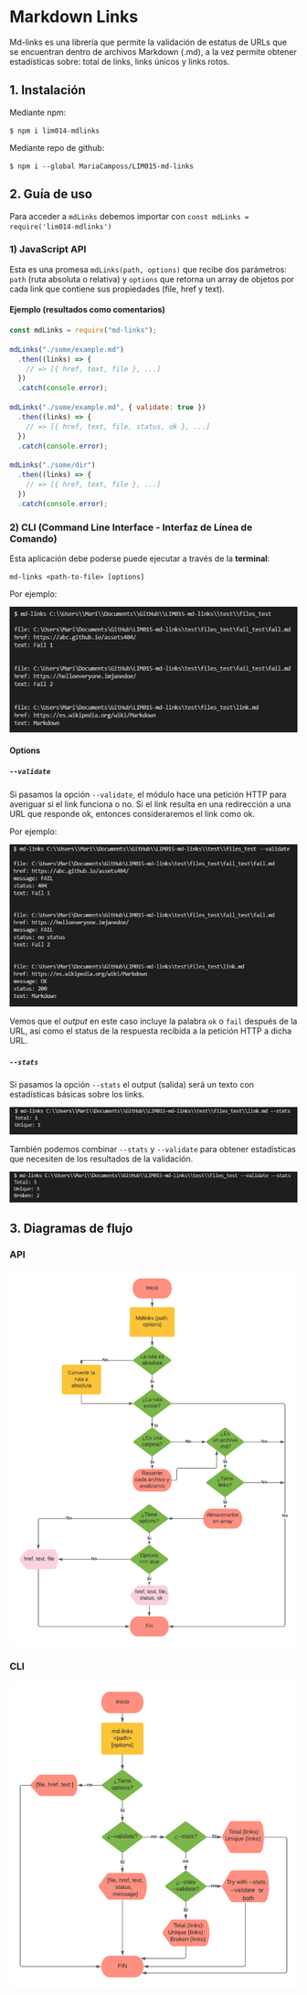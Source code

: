 # Markdown Links

Md-links es una librería que permite la validación de estatus de URLs que se encuentran dentro de archivos Markdown (.md), a la vez permite obtener estadísticas sobre: total de links, links únicos y links rotos.

## 1. Instalación

Mediante npm:

`$ npm i lim014-mdlinks`

Mediante repo de github:

`$ npm i --global MariaCamposs/LIM015-md-links`

## 2. Guía de uso

Para acceder a `mdLinks` debemos importar con
`const mdLinks = require('lim014-mdlinks')` 

### 1) JavaScript API

Esta es una promesa `mdLinks(path, options)` que recibe dos parámetros: `path` (ruta absoluta o relativa) y `options` que retorna un array de objetos por cada link que contiene sus propiedades (file, href y text).

#### Ejemplo (resultados como comentarios)

```js
const mdLinks = require("md-links");

mdLinks("./some/example.md")
  .then((links) => {
    // => [{ href, text, file }, ...]
  })
  .catch(console.error);

mdLinks("./some/example.md", { validate: true })
  .then((links) => {
    // => [{ href, text, file, status, ok }, ...]
  })
  .catch(console.error);

mdLinks("./some/dir")
  .then((links) => {
    // => [{ href, text, file }, ...]
  })
  .catch(console.error);
```

### 2) CLI (Command Line Interface - Interfaz de Línea de Comando)

Esta aplicación debe poderse puede ejecutar a través de la **terminal**:

`md-links <path-to-file> [options]`

Por ejemplo:

![](captures/por_defecto.png)

#### Options

##### `--validate`

Si pasamos la opción `--validate`, el módulo hace una petición HTTP para
averiguar si el link funciona o no. Si el link resulta en una redirección a una
URL que responde ok, entonces consideraremos el link como ok.

Por ejemplo:

![](captures/validate.png)

Vemos que el _output_ en este caso incluye la palabra `ok` o `fail` después de
la URL, así como el status de la respuesta recibida a la petición HTTP a dicha
URL.

##### `--stats`

Si pasamos la opción `--stats` el output (salida) será un texto con estadísticas
básicas sobre los links.

![](captures/stats.png)

También podemos combinar `--stats` y `--validate` para obtener estadísticas que
necesiten de los resultados de la validación.

![](captures/stats_validate.png)
## 3. Diagramas de flujo

### API

![](captures/Mdlinks.png)

### CLI

![](captures/CLI.png)